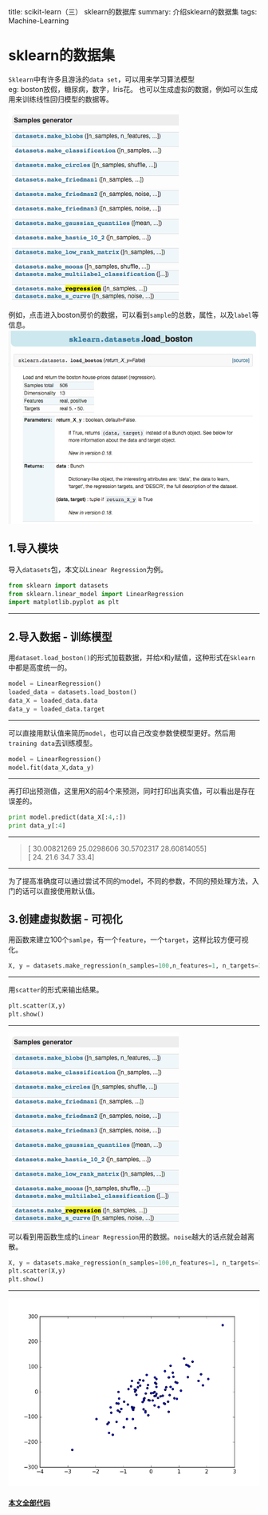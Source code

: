 title: scikit-learn（三） sklearn的数据库
summary: 介绍sklearn的数据集
tags: Machine-Learning

# sklearn的数据集

`Sklearn`中有许多且游泳的`data set`，可以用来学习算法模型  
eg: boston放假，糖尿病，数字，Iris花。
也可以生成虚拟的数据，例如可以生成用来训练线性回归模型的数据等。

![Samples generator](../static/images/machine-learning/2_3_1.png)

例如，点击进入boston房价的数据，可以看到`sample`的总数，属性，以及`label`等信息。
![load_boston](../static/images/machine-learning/2_3_2.png)

## 1.导入模块
导入`datasets`包，本文以`Linear Regression`为例。
```python
from sklearn import datasets
from sklearn.linear_model import LinearRegression
import matplotlib.pyplot as plt
```
***
## 2.导入数据 - 训练模型
用`dataset.load_boston()`的形式加载数据，并给`X`和`y`赋值，这种形式在`Sklearn`中都是高度统一的。
```python
model = LinearRegression()
loaded_data = datasets.load_boston()
data_X = loaded_data.data
data_y = loaded_data.target
```
***
可以直接用默认值来简历`model`，也可以自己改变参数使模型更好。然后用`training data`去训练模型。
```python
model = LinearRegression()
model.fit(data_X,data_y)
```
***
再打印出预测值，这里用X的前4个来预测，同时打印出真实值，可以看出是存在误差的。
```python
print model.predict(data_X[:4,:])
print data_y[:4]
```
***
> [ 30.00821269  25.0298606   30.5702317   28.60814055]  
[ 24.   21.6  34.7  33.4]
***
为了提高准确度可以通过尝试不同的model，不同的参数，不同的预处理方法，入门的话可以直接使用默认值。

## 3.创建虚拟数据 - 可视化
用函数来建立100个`samlpe`，有一个`feature`，一个`target`，这样比较方便可视化。  
```python
X, y = datasets.make_regression(n_samples=100,n_features=1, n_targets=1,noise=10)
```
***
用`scatter`的形式来输出结果。  
```python
plt.scatter(X,y)
plt.show()
```
***
![figure_1](../static/images/machine-learning/2_3_1.png)  

可以看到用函数生成的`Linear Regression`用的数据。`noise`越大的话点就会越离散。
```python
X, y = datasets.make_regression(n_samples=100,n_features=1, n_targets=1,noise=50)
plt.scatter(X,y)
plt.show()
```
***
![figure_2](../static/images/machine-learning/2_3_4.png)  

#### [本文全部代码](https://github.com/lxy-kyb/scikit-learn-tutorial/blob/master/datasets_try.py)